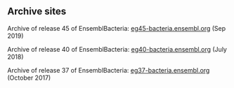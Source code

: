 ## Archive sites

Archive of release 45 of EnsemblBacteria: [eg45-bacteria.ensembl.org](http://eg45-bacteria.ensembl.org) (Sep 2019)

Archive of release 40 of EnsemblBacteria: [eg40-bacteria.ensembl.org](http://eg40-bacteria.ensembl.org) (July 2018)

Archive of release 37 of EnsemblBacteria: [eg37-bacteria.ensembl.org](http://eg37-bacteria.ensembl.org) (October 2017)
